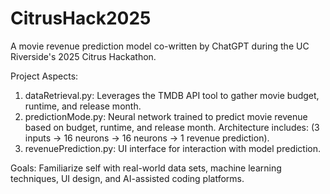 # CitrusHack2025
A movie revenue prediction model co-written by ChatGPT during the UC Riverside's 2025 Citrus Hackathon.

Project Aspects:
1. dataRetrieval.py: Leverages the TMDB API tool to gather movie budget, runtime, and release month.
2. predictionMode.py: Neural network trained to predict movie revenue based on budget, runtime, and release month. Architecture includes: (3 inputs -> 16 neurons -> 16 neurons -> 1 revenue prediction).
3. revenuePrediction.py: UI interface for interaction with model prediction.

Goals:
Familiarize self with real-world data sets, machine learning techniques, UI design, and AI-assisted coding platforms.
